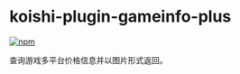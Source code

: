 # koishi-plugin-gameinfo-plus

[![npm](https://img.shields.io/npm/v/koishi-plugin-gameinfo-plus?style=flat-square)](https://www.npmjs.com/package/koishi-plugin-gameinfo-plus)


查询游戏多平台价格信息并以图片形式返回。